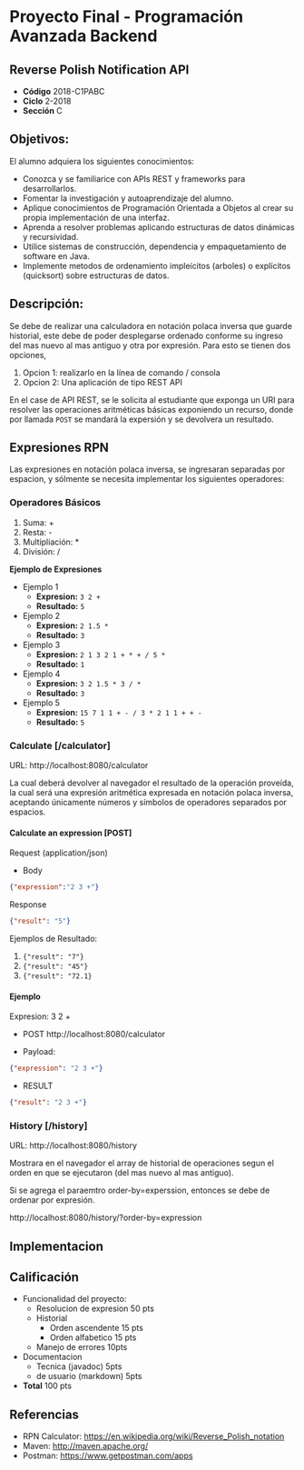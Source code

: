 # Proyecto Final - Programación Avanzada Backend

## Reverse Polish Notification API
* **Código** 2018-C1PABC
* **Ciclo** 2-2018
* **Sección** C

## Objetivos:

El alumno adquiera los siguientes conocimientos:
- Conozca y se familiarice con APIs REST y frameworks para desarrollarlos.
- Fomentar la investigación y autoaprendizaje del alumno.
- Aplique conocimientos de Programación Orientada a Objetos al crear su propia implementación de una interfaz.
- Aprenda a resolver problemas aplicando estructuras de datos dinámicas y recursividad.
- Utilice sistemas de construcción, dependencia y empaquetamiento de software en Java.
- Implemente metodos de ordenamiento impleícitos (arboles) o explícitos (quicksort) sobre estructuras de datos.


## Descripción:

Se debe de realizar una calculadora en notación polaca inversa que guarde historial, este debe de poder desplegarse ordenado conforme su ingreso del mas nuevo al mas antiguo y otra por expresión.  Para esto se tienen dos opciones, 
1. Opcion 1: realizarlo en la línea de comando / consola 
2. Opcion 2: Una aplicación de tipo REST API

En el case de API REST, se le solicita al estudiante que exponga un URI para resolver las operaciones aritméticas básicas exponiendo un recurso, donde por llamada `POST` se mandará la expersión y se devolvera un resultado.

## Expresiones RPN

Las expresiones en notación polaca inversa, se ingresaran separadas por espacion, y sólmente se necesita implementar los siguientes operadores:

### Operadores Básicos
1. Suma: +
2. Resta: -
3. Multipliación: *
4. División: /

**Ejemplo de Expresiones**
* Ejemplo 1
    * **Expresion:** `3 2 +`
    * **Resultado:** `5`
* Ejemplo 2
    * **Expresion:** `2 1.5 *`
    * **Resultado:** `3`
* Ejemplo 3
    * **Expresion:** `2 1 3 2 1 + * + / 5 *`
    * **Resultado:** `1`
* Ejemplo 4
    * **Expresion:** `3 2 1.5 * 3 / *`
    * **Resultado:** `3`
* Ejemplo 5
    * **Expresion:** `15 7 1 1 + - / 3 * 2 1 1 + + -`
    * **Resultado:** `5`


### Calculate [/calculator]

URL: http://localhost:8080/calculator

La cual deberá devolver al navegador el resultado de la operación proveída,
la cual será una expresión aritmética expresada en notación polaca inversa, aceptando únicamente números y símbolos de operadores separados por espacios.

#### Calculate an expression [POST]

Request (application/json)

+ Body
```json
{"expression":"2 3 +"}
```

Response 
```json
{"result": "5"}
```

Ejemplos de Resultado:

1. `{"result": "7"}`
2. `{"result": "45"}`
3. `{"result": "72.1}`



#### Ejemplo

Expresion: 3 2 +

* POST http://localhost:8080/calculator

* Payload: 
```json
{"expression": "2 3 +"}
```

* RESULT 
```json
{"result": "2 3 +"}
```

### History [/history]

URL: http://localhost:8080/history

Mostrara en el navegador el array de historial de operaciones segun el orden en que se ejecutaron (del mas nuevo al mas antiguo).

Si se agrega el paraemtro order-by=experssion, entonces se debe de ordenar por expresión.

http://localhost:8080/history/?order-by=expression

## Implementacion


## Calificación
* Funcionalidad del proyecto: 					
    * Resolucion de expresion   50 pts
    * Historial				
        * Orden ascendente	    15 pts
        * Orden alfabetico	    15 pts
    * Manejo de errores         10pts
* Documentacion		 					
    * Tecnica (javadoc)	        5pts
    * de usuario (markdown)		5pts
* **Total**                     100 pts

## Referencias
* RPN Calculator: https://en.wikipedia.org/wiki/Reverse_Polish_notation
* Maven: http://maven.apache.org/
* Postman: https://www.getpostman.com/apps

